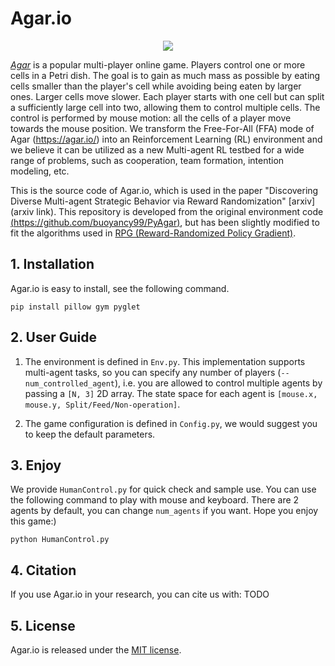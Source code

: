 # Agar.io

<p align="center"><img src="https://github.com/staghuntrpg/agar/blob/main/gif/agar_demo.gif" align="middle" /></p>

 [*Agar*](http://en.wikipedia.org/wiki/Agar.io) is a popular multi-player online game. Players control one or more cells in a Petri dish. The goal is to gain as much mass as possible by eating cells smaller than the player's cell while avoiding being eaten by larger ones. Larger cells move slower. Each player starts with one cell but can split a sufficiently large cell into two, allowing them to control multiple cells. The control is performed by mouse motion: all the cells of a player move towards the mouse position. We transform the Free-For-All (FFA) mode of Agar (https://agar.io/) into an Reinforcement Learning (RL) environment and we believe it can be utilized as a new Multi-agent RL testbed for a wide range of problems, such as cooperation, team formation, intention modeling, etc.

This is the source code of Agar.io, which is used in the paper "Discovering Diverse Multi-agent Strategic Behavior via Reward Randomization" [arxiv](arxiv link). This repository is developed from the original environment code [(https://github.com/buoyancy99/PyAgar)](https://github.com/buoyancy99/PyAgar), but has been slightly modified to fit the algorithms used in [RPG (Reward-Randomized Policy Gradient)](https://github.com/staghuntrpg/RPG).

## 1. Installation

Agar.io is easy to install,  see the following command.

```
pip install pillow gym pyglet
```

## 2. User Guide

1. The environment is defined in `Env.py`. This implementation supports multi-agent tasks, so you can specify any number of players (`--num_controlled_agent`),  i.e. you are allowed to control multiple agents by passing a `[N, 3]` 2D array. The state space for each agent is `[mouse.x, mouse.y, Split/Feed/Non-operation]`. 

2. The game configuration is defined in `Config.py`, we would suggest you to keep the default parameters.

## 3. Enjoy

We provide `HumanControl.py` for quick check and sample use.  You can use the following command to play with mouse and keyboard. There are 2 agents by default, you can change `num_agents` if you want.  Hope you enjoy this game:)

```
python HumanControl.py
```

## 4. Citation

If you use Agar.io in your research, you can cite us with: TODO

## 5. License

Agar.io is released under the [MIT license](https://github.com/staghuntrpg/agar/blob/main/LICENSE).


